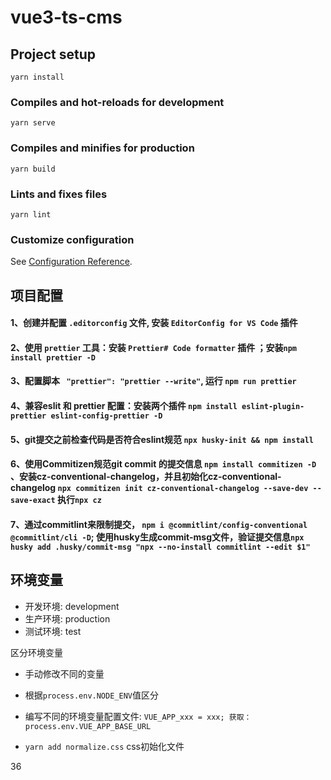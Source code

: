 # vue3-ts-cms

## Project setup
```
yarn install
```

### Compiles and hot-reloads for development
```
yarn serve
```

### Compiles and minifies for production
```
yarn build
```

### Lints and fixes files
```
yarn lint
```

### Customize configuration
See [Configuration Reference](https://cli.vuejs.org/config/).


## 项目配置
#### 1、创建并配置 `.editorconfig` 文件, 安装 `EditorConfig for VS Code` 插件
#### 2、使用 `prettier` 工具：安装 `Prettier# Code formatter` 插件 ；安装`npm install prettier -D`
#### 3、配置脚本 ` "prettier": "prettier --write"`, 运行 `npm run prettier`
#### 4、兼容eslit 和 prettier 配置：安装两个插件 `npm install eslint-plugin-prettier eslint-config-prettier -D`
#### 5、git提交之前检查代码是否符合eslint规范 `npx husky-init && npm install`
#### 6、使用Commitizen规范git commit 的提交信息 `npm install commitizen -D` 、安装cz-conventional-changelog，并且初始化cz-conventional-changelog `npx commitizen init cz-conventional-changelog --save-dev --save-exact`  执行`npx cz`
#### 7、通过commitlint来限制提交， `npm i @commitlint/config-conventional @commitlint/cli -D`; 使用husky生成commit-msg文件，验证提交信息`npx husky add .husky/commit-msg "npx --no-install commitlint --edit $1"`


## 环境变量
- 开发环境: development
- 生产环境: production
- 测试环境: test

区分环境变量
- 手动修改不同的变量
- 根据`process.env.NODE_ENV`值区分
- 编写不同的环境变量配置文件: `VUE_APP_xxx = xxx; 获取：process.env.VUE_APP_BASE_URL`

- `yarn add normalize.css` css初始化文件

36